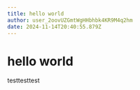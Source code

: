 ```yaml
---
title: hello world
author: user_2oovUZGmtWgHHbhbk4KR9M4q2hm
date: 2024-11-14T20:40:55.879Z
---
```


# hello world

testtesttest
